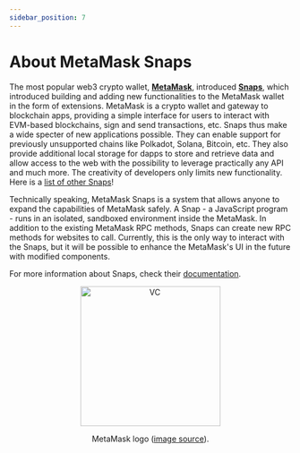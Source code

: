 ```yaml
---
sidebar_position: 7
---
```


# About MetaMask Snaps

The most popular web3 crypto wallet, **[MetaMask](https://metamask.io/)**, introduced **[Snaps](https://metamask.io/snaps/)**, which introduced building and adding new functionalities to the MetaMask wallet in the form of extensions. MetaMask is a crypto wallet and gateway to blockchain apps, providing a simple interface for users to interact with EVM-based blockchains, sign and send transactions, etc. Snaps thus make a wide specter of new applications possible. They can enable support for previously unsupported chains like Polkadot, Solana, Bitcoin, etc. They also provide additional local storage for dapps to store and retrieve data and allow access to the web with the possibility to leverage practically any API and much more. The creativity of developers only limits new functionality. Here is a [list of other Snaps](https://github.com/piotr-roslaniec/awesome-metamask-snaps)!

Technically speaking, MetaMask Snaps is a system that allows anyone to expand the capabilities of MetaMask safely. A Snap - a JavaScript program - runs in an isolated, sandboxed environment inside the MetaMask. In addition to the existing MetaMask RPC methods, Snaps can create new RPC methods for websites to call. Currently, this is the only way to interact with the Snaps, but it will be possible to enhance the MetaMask's UI in the future with modified components.

For more information about Snaps, check their [documentation](https://docs.metamask.io/guide/snaps.html).

<center>
<img src="https://upload.wikimedia.org/wikipedia/commons/3/36/MetaMask_Fox.svg" alt="VC" width="250" /><br />

MetaMask logo (<a href="https://upload.wikimedia.org/wikipedia/commons/3/36/MetaMask_Fox.svg">image source</a>).

</center>
